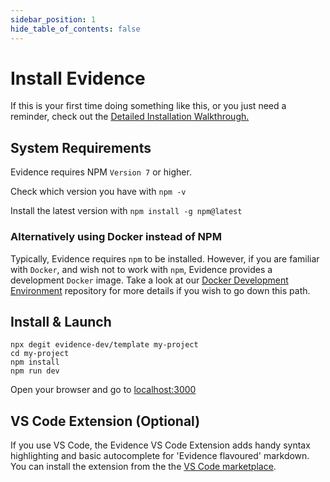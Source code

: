 ```yaml
---
sidebar_position: 1
hide_table_of_contents: false
---
```


# Install Evidence

If this is your first time doing something like this, or you just need a reminder, check out the [Detailed Installation Walkthrough.](/walkthroughs/installation)


## System Requirements 

Evidence requires NPM `Version 7` or higher. 

Check which version you have with `npm -v` 

Install the latest version with `npm install -g npm@latest`

### Alternatively using Docker instead of NPM
Typically, Evidence requires `npm` to be installed. However, if you are familiar with `Docker`, and wish not to work with `npm`, Evidence provides a development `Docker` image.  Take a look at our [Docker Development Environment](https://github.com/evidence-dev/docker-devenv) repository for more details if you wish to go down this path.

## Install & Launch

```shell
npx degit evidence-dev/template my-project
cd my-project 
npm install 
npm run dev 
```

Open your browser and go to [localhost:3000](http://localhost:3000)

## VS Code Extension (Optional)
If you use VS Code, the Evidence VS Code Extension adds handy syntax highlighting and basic autocomplete for 'Evidence flavoured' markdown. You can install the extension from the the [VS Code marketplace](https://marketplace.visualstudio.com/items?itemName=Evidence.evidence-vscode). 